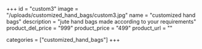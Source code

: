 +++
id = "custom3"
image = "/uploads/customized_hand_bags/custom3.jpg"
name = "customized hand bags"
description = "jute hand bags made according to your requirements"
product_del_price = "999"
product_price = "499"
product_url = ""

categories = ["customized_hand_bags"]
+++
